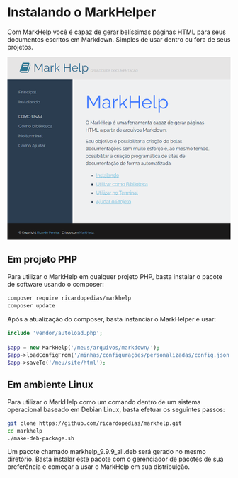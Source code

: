 # Instalando o MarkHelper

Com MarkHelp você é capaz de gerar belíssimas páginas HTML para seus documentos escritos em Markdown.
Simples de usar dentro ou fora de seus projetos.

![Screenshot](images/screenshot.png)

## Em projeto PHP

Para utilizar o MarkHelp em qualquer projeto PHP, basta instalar 
o pacote de software usando o composer:

```bash
composer require ricardopedias/markhelp
composer update
```

Após a atualização do composer, basta instanciar o MarkHelper e usar:

```php
include 'vendor/autoload.php';

$app = new MarkHelp('/meus/arquivos/markdown/');
$app->loadConfigFrom('/minhas/configurações/personalizadas/config.json');
$app->saveTo('/meu/site/html');
```

## Em ambiente Linux

Para utilizar o MarkHelp como um comando dentro de um sistema operacional 
baseado em Debian Linux, basta efetuar os seguintes passos:

```bash
git clone https://github.com/ricardopedias/markhelp.git
cd markhelp
./make-deb-package.sh
```

Um pacote chamado markhelp_9.9.9_all.deb será gerado no mesmo diretório. 
Basta instalar este pacote com o gerenciador de pacotes de sua preferência 
e começar a usar o MarkHelp em sua distribuição.

